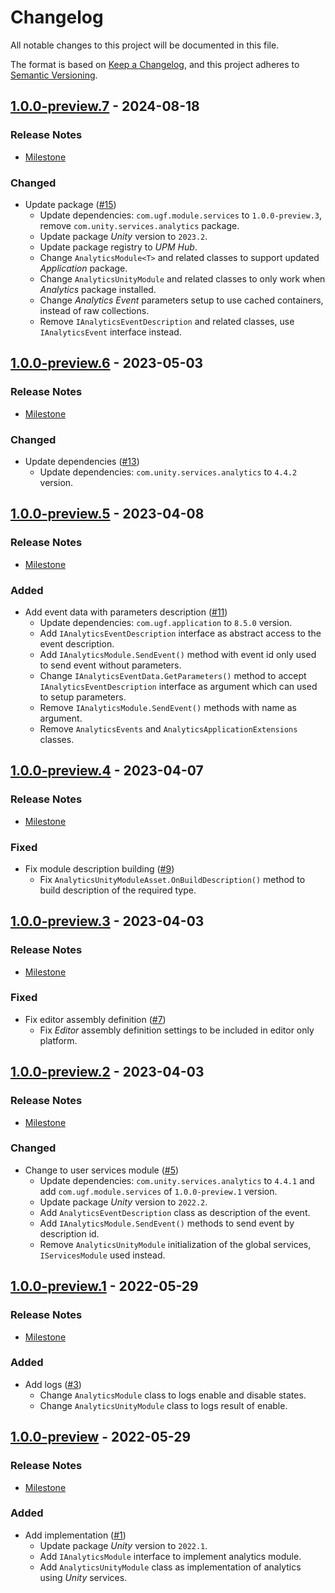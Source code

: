 # Changelog

All notable changes to this project will be documented in this file.

The format is based on [Keep a Changelog](https://keepachangelog.com/en/1.0.0/),
and this project adheres to [Semantic Versioning](https://semver.org/spec/v2.0.0.html).

## [1.0.0-preview.7](https://github.com/unity-game-framework/ugf-module-analytics/releases/tag/1.0.0-preview.7) - 2024-08-18  

### Release Notes

- [Milestone](https://github.com/unity-game-framework/ugf-module-analytics/milestone/8?closed=1)  
    

### Changed

- Update package ([#15](https://github.com/unity-game-framework/ugf-module-analytics/issues/15))  
    - Update dependencies: `com.ugf.module.services` to `1.0.0-preview.3`, remove `com.unity.services.analytics` package.
    - Update package _Unity_ version to `2023.2`.
    - Update package registry to _UPM Hub_.
    - Change `AnalyticsModule<T>` and related classes to support updated _Application_ package.
    - Change `AnalyticsUnityModule` and related classes to only work when _Analytics_ package installed.
    - Change _Analytics Event_ parameters setup to use cached containers, instead of raw collections.
    - Remove `IAnalyticsEventDescription` and related classes, use `IAnalyticsEvent` interface instead.

## [1.0.0-preview.6](https://github.com/unity-game-framework/ugf-module-analytics/releases/tag/1.0.0-preview.6) - 2023-05-03  

### Release Notes

- [Milestone](https://github.com/unity-game-framework/ugf-module-analytics/milestone/7?closed=1)  
    

### Changed

- Update dependencies ([#13](https://github.com/unity-game-framework/ugf-module-analytics/issues/13))  
    - Update dependencies: `com.unity.services.analytics` to `4.4.2` version.

## [1.0.0-preview.5](https://github.com/unity-game-framework/ugf-module-analytics/releases/tag/1.0.0-preview.5) - 2023-04-08  

### Release Notes

- [Milestone](https://github.com/unity-game-framework/ugf-module-analytics/milestone/6?closed=1)  
    

### Added

- Add event data with parameters description ([#11](https://github.com/unity-game-framework/ugf-module-analytics/issues/11))  
    - Update dependencies: `com.ugf.application` to `8.5.0` version.
    - Add `IAnalyticsEventDescription` interface as abstract access to the event description.
    - Add `IAnalyticsModule.SendEvent()` method with event id only used to send event without parameters.
    - Change `IAnalyticsEventData.GetParameters()` method to accept `IAnalyticsEventDescription` interface as argument which can used to setup parameters.
    - Remove `IAnalyticsModule.SendEvent()` methods with name as argument.
    - Remove `AnalyticsEvents` and `AnalyticsApplicationExtensions` classes.

## [1.0.0-preview.4](https://github.com/unity-game-framework/ugf-module-analytics/releases/tag/1.0.0-preview.4) - 2023-04-07  

### Release Notes

- [Milestone](https://github.com/unity-game-framework/ugf-module-analytics/milestone/5?closed=1)  
    

### Fixed

- Fix module description building ([#9](https://github.com/unity-game-framework/ugf-module-analytics/issues/9))  
    - Fix `AnalyticsUnityModuleAsset.OnBuildDescription()` method to build description of the required type.

## [1.0.0-preview.3](https://github.com/unity-game-framework/ugf-module-analytics/releases/tag/1.0.0-preview.3) - 2023-04-03  

### Release Notes

- [Milestone](https://github.com/unity-game-framework/ugf-module-analytics/milestone/4?closed=1)  
    

### Fixed

- Fix editor assembly definition  ([#7](https://github.com/unity-game-framework/ugf-module-analytics/issues/7))  
    - Fix _Editor_ assembly definition settings to be included in editor only platform.

## [1.0.0-preview.2](https://github.com/unity-game-framework/ugf-module-analytics/releases/tag/1.0.0-preview.2) - 2023-04-03  

### Release Notes

- [Milestone](https://github.com/unity-game-framework/ugf-module-analytics/milestone/3?closed=1)  
    

### Changed

- Change to user services module ([#5](https://github.com/unity-game-framework/ugf-module-analytics/issues/5))  
    - Update dependencies: `com.unity.services.analytics` to `4.4.1` and add `com.ugf.module.services` of `1.0.0-preview.1` version.
    - Update package _Unity_ version to `2022.2`.
    - Add `AnalyticsEventDescription` class as description of the event.
    - Add `IAnalyticsModule.SendEvent()` methods to send event by description id.
    - Remove `AnalyticsUnityModule` initialization of the global services, `IServicesModule` used instead.

## [1.0.0-preview.1](https://github.com/unity-game-framework/ugf-module-analytics/releases/tag/1.0.0-preview.1) - 2022-05-29  

### Release Notes

- [Milestone](https://github.com/unity-game-framework/ugf-module-analytics/milestone/2?closed=1)  
    

### Added

- Add logs ([#3](https://github.com/unity-game-framework/ugf-module-analytics/issues/3))  
    - Change `AnalyticsModule` class to logs enable and disable states.
    - Change `AnalyticsUnityModule` class to logs result of enable.

## [1.0.0-preview](https://github.com/unity-game-framework/ugf-module-analytics/releases/tag/1.0.0-preview) - 2022-05-29  

### Release Notes

- [Milestone](https://github.com/unity-game-framework/ugf-module-analytics/milestone/1?closed=1)  
    

### Added

- Add implementation ([#1](https://github.com/unity-game-framework/ugf-module-analytics/issues/1))  
    - Update package _Unity_ version to `2022.1`.
    - Add `IAnalyticsModule` interface to implement analytics module.
    - Add `AnalyticsUnityModule` class as implementation of analytics using _Unity_ services.


